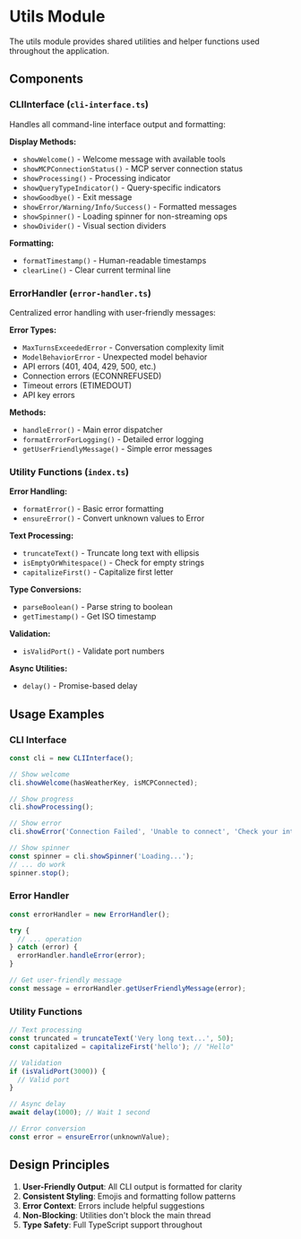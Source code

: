# Utils Module

The utils module provides shared utilities and helper functions used throughout the application.

## Components

### CLIInterface (`cli-interface.ts`)
Handles all command-line interface output and formatting:

**Display Methods:**
- `showWelcome()` - Welcome message with available tools
- `showMCPConnectionStatus()` - MCP server connection status
- `showProcessing()` - Processing indicator
- `showQueryTypeIndicator()` - Query-specific indicators
- `showGoodbye()` - Exit message
- `showError/Warning/Info/Success()` - Formatted messages
- `showSpinner()` - Loading spinner for non-streaming ops
- `showDivider()` - Visual section dividers

**Formatting:**
- `formatTimestamp()` - Human-readable timestamps
- `clearLine()` - Clear current terminal line

### ErrorHandler (`error-handler.ts`)
Centralized error handling with user-friendly messages:

**Error Types:**
- `MaxTurnsExceededError` - Conversation complexity limit
- `ModelBehaviorError` - Unexpected model behavior
- API errors (401, 404, 429, 500, etc.)
- Connection errors (ECONNREFUSED)
- Timeout errors (ETIMEDOUT)
- API key errors

**Methods:**
- `handleError()` - Main error dispatcher
- `formatErrorForLogging()` - Detailed error logging
- `getUserFriendlyMessage()` - Simple error messages

### Utility Functions (`index.ts`)

**Error Handling:**
- `formatError()` - Basic error formatting
- `ensureError()` - Convert unknown values to Error

**Text Processing:**
- `truncateText()` - Truncate long text with ellipsis
- `isEmptyOrWhitespace()` - Check for empty strings
- `capitalizeFirst()` - Capitalize first letter

**Type Conversions:**
- `parseBoolean()` - Parse string to boolean
- `getTimestamp()` - Get ISO timestamp

**Validation:**
- `isValidPort()` - Validate port numbers

**Async Utilities:**
- `delay()` - Promise-based delay

## Usage Examples

### CLI Interface
```typescript
const cli = new CLIInterface();

// Show welcome
cli.showWelcome(hasWeatherKey, isMCPConnected);

// Show progress
cli.showProcessing();

// Show error
cli.showError('Connection Failed', 'Unable to connect', 'Check your internet');

// Show spinner
const spinner = cli.showSpinner('Loading...');
// ... do work
spinner.stop();
```

### Error Handler
```typescript
const errorHandler = new ErrorHandler();

try {
  // ... operation
} catch (error) {
  errorHandler.handleError(error);
}

// Get user-friendly message
const message = errorHandler.getUserFriendlyMessage(error);
```

### Utility Functions
```typescript
// Text processing
const truncated = truncateText('Very long text...', 50);
const capitalized = capitalizeFirst('hello'); // "Hello"

// Validation
if (isValidPort(3000)) {
  // Valid port
}

// Async delay
await delay(1000); // Wait 1 second

// Error conversion
const error = ensureError(unknownValue);
```

## Design Principles

1. **User-Friendly Output**: All CLI output is formatted for clarity
2. **Consistent Styling**: Emojis and formatting follow patterns
3. **Error Context**: Errors include helpful suggestions
4. **Non-Blocking**: Utilities don't block the main thread
5. **Type Safety**: Full TypeScript support throughout